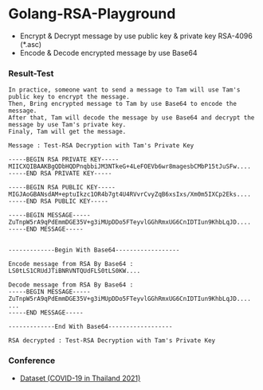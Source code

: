 # Golang-RSA-Playground
- Encrypt & Decrypt message by use public key & private key RSA-4096 (*.asc)  
- Encode & Decode encrypted message by use Base64

### Result-Test

	In practice, someone want to send a message to Tam will use Tam's public key to encrypt the message.
	Then, Bring encrypted message to Tam by use Base64 to encode the message. 
	After that, Tam will decode the message by use Base64 and decrypt the message by use Tam's private key.
	Finaly, Tam will get the message.
	
```
Message : Test-RSA Decryption with Tam's Private Key

-----BEGIN RSA PRIVATE KEY-----
MIICXQIBAAKBgQDbHQDPnqbbiJM3NTkeG+4LeFOEVb6wr8magesbCMbP15tJuSFw....
-----END RSA PRIVATE KEY-----

-----BEGIN RSA PUBLIC KEY-----
MIGJAoGBANsdAM+eptuIkzc1OR4b7gt4U4RVvrCvyZqB6xsIxs/Xm0m5IXCp2Eks....
-----END RSA PUBLIC KEY-----

-----BEGIN MESSAGE-----
ZuTnpW5rA9qPdEmmDGE35V+g3iMUpDDo5FTeyvlGGhRmxUG6CnIDTIun9KhbLqJD....
-----END MESSAGE-----


-------------Begin With Base64------------------

Encode message from RSA By Base64 :
LS0tLS1CRUdJTiBNRVNTQUdFLS0tLS0KW....

Decode message from RSA By Base64 :
-----BEGIN MESSAGE-----
ZuTnpW5rA9qPdEmmDGE35V+g3iMUpDDo5FTeyvlGGhRmxUG6CnIDTIun9KhbLqJD....
...
-----END MESSAGE-----

-------------End With Base64------------------

RSA decrypted : Test-RSA Decryption with Tam's Private Key
```

### Conference
- [Dataset (COVID-19 in Thailand 2021)](https://data.go.th/en/dataset/covid-19-daily)